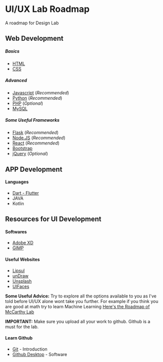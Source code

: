 # UI/UX Lab Roadmap
A roadmap for Design Lab


## Web Development
##### Basics
- [HTML](https://www.w3schools.com/html/default.asp)
- [CSS](https://www.w3schools.com/css/default.asp)
##### Advanced
- [Javascript](https://www.w3schools.com/js/default.asp) (*Recommended*) 
- [Python](https://www.w3schools.com/python/default.asp) (*Recommended*)
- [PHP](https://www.w3schools.com/php/default.asp) (*Optional*)
- [MySQL](https://www.w3schools.com/sql/default.asp)

##### Some Useful Frameworks
- [Flask](https://www.tutorialspoint.com/flask/index.htm) (*Recommended*)
- [Node.JS](https://www.w3schools.com/nodejs/) (*Recommended*)
- [React](https://reactjs.org/tutorial/tutorial.html) (*Recommended*)
- [Bootstrap](https://www.w3schools.com/bootstrap4/default.asp)
- [jQuery](https://www.w3schools.com/jquery/default.asp) (*Optional*)

## APP Development

#### Languages

- [Dart - Flutter](https://www.udemy.com/course/free-flutter-beginner-tutorial-build-own-app/)
- JAVA
- Kotlin

## Resources for UI Development

#### Softwares
- [Adobe XD](https://www.adobe.com/in/products/xd.html)
- [GIMP](https://www.gimp.org/downloads/)

#### Useful Websites
- [Lipsul](https://www.lipsum.com/)
- [unDraw](https://undraw.co/)
- [Unsplash](https://unsplash.com)
- [UIFaces](https://uifaces.co/)


**Some Useful Advice:** Try to explore all the options available to you as I've told before UI/UX alone wont take you further. For example if you think you are good at math try to learn Machine Learning [Here's the Roadmap of McCarthy Lab](https://github.com/NextTechLabAP/McCarthy-Lab-Roadmap)

**IMPORTANT:** Make sure you upload all your work to github. Github is a must for the lab.
#### Learn Github
- [Git](https://readwrite.com/2013/09/30/understanding-github-a-journey-for-beginners-part-1/) - Introduction
- [Github Desktop](https://desktop.github.com/) - Software
